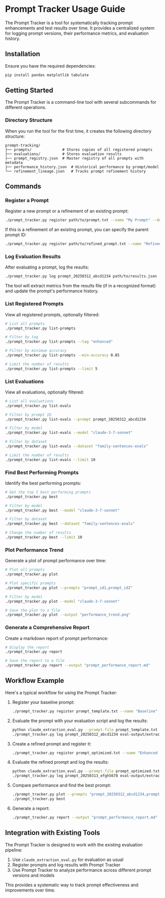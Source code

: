 # Prompt Tracker Usage Guide

The Prompt Tracker is a tool for systematically tracking prompt enhancements and test results over time. It provides a centralized system for logging prompt versions, their performance metrics, and evaluation history.

## Installation

Ensure you have the required dependencies:

```bash
pip install pandas matplotlib tabulate
```

## Getting Started

The Prompt Tracker is a command-line tool with several subcommands for different operations.

### Directory Structure

When you run the tool for the first time, it creates the following directory structure:

```
prompt-tracking/
├── prompts/              # Stores copies of all registered prompts
├── evaluations/          # Stores evaluation results
├── prompt_registry.json  # Master registry of all prompts with metadata
├── performance_history.json  # Historical performance by prompt/model
└── refinement_lineage.json   # Tracks prompt refinement history
```

## Commands

### Register a Prompt

Register a new prompt or a refinement of an existing prompt:

```bash
./prompt_tracker.py register path/to/prompt.txt --name "My Prompt" --description "Description of the prompt" --tags "tag1,tag2"
```

If this is a refinement of an existing prompt, you can specify the parent prompt ID:

```bash
./prompt_tracker.py register path/to/refined_prompt.txt --name "Refined Prompt" --parent prompt_20250312_abcd1234 --description "Improved version with better performance"
```

### Log Evaluation Results

After evaluating a prompt, log the results:

```bash
./prompt_tracker.py log prompt_20250312_abcd1234 path/to/results.json --model "claude-3-7-sonnet" --dataset "family-sentences-evals" --notes "Performance on complex sentences"
```

The tool will extract metrics from the results file (if in a recognized format) and update the prompt's performance history.

### List Registered Prompts

View all registered prompts, optionally filtered:

```bash
# List all prompts
./prompt_tracker.py list-prompts

# Filter by tag
./prompt_tracker.py list-prompts --tag "enhanced"

# Filter by minimum accuracy
./prompt_tracker.py list-prompts --min-accuracy 0.85

# Limit the number of results
./prompt_tracker.py list-prompts --limit 5
```

### List Evaluations

View all evaluations, optionally filtered:

```bash
# List all evaluations
./prompt_tracker.py list-evals

# Filter by prompt ID
./prompt_tracker.py list-evals --prompt prompt_20250312_abcd1234

# Filter by model
./prompt_tracker.py list-evals --model "claude-3-7-sonnet"

# Filter by dataset
./prompt_tracker.py list-evals --dataset "family-sentences-evals"

# Limit the number of results
./prompt_tracker.py list-evals --limit 10
```

### Find Best Performing Prompts

Identify the best performing prompts:

```bash
# Get the top 5 best performing prompts
./prompt_tracker.py best

# Filter by model
./prompt_tracker.py best --model "claude-3-7-sonnet"

# Filter by dataset
./prompt_tracker.py best --dataset "family-sentences-evals"

# Change the number of results
./prompt_tracker.py best --limit 10
```

### Plot Performance Trend

Generate a plot of prompt performance over time:

```bash
# Plot all prompts
./prompt_tracker.py plot

# Plot specific prompts
./prompt_tracker.py plot --prompts "prompt_id1,prompt_id2"

# Filter by model
./prompt_tracker.py plot --model "claude-3-7-sonnet"

# Save the plot to a file
./prompt_tracker.py plot --output "performance_trend.png"
```

### Generate a Comprehensive Report

Create a markdown report of prompt performance:

```bash
# Display the report
./prompt_tracker.py report

# Save the report to a file
./prompt_tracker.py report --output "prompt_performance_report.md"
```

## Workflow Example

Here's a typical workflow for using the Prompt Tracker:

1. Register your baseline prompt:
   ```bash
   ./prompt_tracker.py register prompt_template.txt --name "Baseline" --tags "baseline"
   ```

2. Evaluate the prompt with your evaluation script and log the results:
   ```bash
   python claude_extraction_eval.py --prompt-file prompt_template.txt --eval-data family-sentences-evals.json --model claude-3-7-sonnet
   ./prompt_tracker.py log prompt_20250312_abcd1234 eval-output/extraction_results.json --model "claude-3-7-sonnet" --dataset "family-sentences-evals"
   ```

3. Create a refined prompt and register it:
   ```bash
   ./prompt_tracker.py register prompt_optimized.txt --name "Enhanced Hierarchical" --parent prompt_20250312_abcd1234 --tags "enhanced,hierarchical"
   ```

4. Evaluate the refined prompt and log the results:
   ```bash
   python claude_extraction_eval.py --prompt-file prompt_optimized.txt --eval-data family-sentences-evals.json --model claude-3-7-sonnet
   ./prompt_tracker.py log prompt_20250313_efgh5678 eval-output/extraction_results.json --model "claude-3-7-sonnet" --dataset "family-sentences-evals"
   ```

5. Compare performance and find the best prompt:
   ```bash
   ./prompt_tracker.py plot --prompts "prompt_20250312_abcd1234,prompt_20250313_efgh5678"
   ./prompt_tracker.py best
   ```

6. Generate a report:
   ```bash
   ./prompt_tracker.py report --output "prompt_performance_report.md"
   ```

## Integration with Existing Tools

The Prompt Tracker is designed to work with the existing evaluation pipeline:

1. Use `claude_extraction_eval.py` for evaluation as usual
2. Register prompts and log results with Prompt Tracker
3. Use Prompt Tracker to analyze performance across different prompt versions and models

This provides a systematic way to track prompt effectiveness and improvements over time.